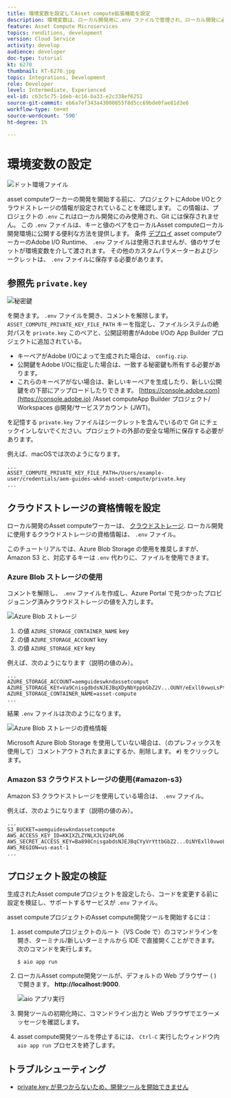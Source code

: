```yaml
---
title: 環境変数を設定してAsset compute拡張機能を設定
description: 環境変数は、ローカル開発用に.env ファイルで管理され、ローカル開発に必要なAdobe I/O資格情報およびクラウドストレージ資格情報を提供するために使用されます。
feature: Asset Compute Microservices
topics: renditions, development
version: Cloud Service
activity: develop
audience: developer
doc-type: tutorial
kt: 6270
thumbnail: KT-6270.jpg
topic: Integrations, Development
role: Developer
level: Intermediate, Experienced
exl-id: c63c5c75-1deb-4c16-ba33-e2c338ef6251
source-git-commit: eb6a7ef343a43000855f8d5cc69bde0fae81d3e6
workflow-type: tm+mt
source-wordcount: '590'
ht-degree: 1%

---
```


#  環境変数の設定

![ドット環境ファイル](assets/environment-variables/dot-env-file.png)

asset computeワーカーの開発を開始する前に、プロジェクトにAdobe I/Oとクラウドストレージの情報が設定されていることを確認します。 この情報は、プロジェクトの `.env`  これはローカル開発にのみ使用され、Git には保存されません。 この `.env` ファイルは、キーと値のペアをローカルAsset computeローカル開発環境に公開する便利な方法を提供します。 条件 [デプロイ](../deploy/runtime.md) asset computeワーカーのAdobe I/O Runtime、 `.env` ファイルは使用されませんが、値のサブセットが環境変数を介して渡されます。 その他のカスタムパラメーターおよびシークレットは、 `.env` ファイルに保存する必要があります。

## 参照先 `private.key`

![秘密鍵](assets/environment-variables/private-key.png)

を開きます。 `.env` ファイルを開き、コメントを解除します。 `ASSET_COMPUTE_PRIVATE_KEY_FILE_PATH` キーを指定し、ファイルシステムの絶対パスを `private.key` このペアと、公開証明書がAdobe I/Oの App Builder プロジェクトに追加されている。

+ キーペアがAdobe I/Oによって生成された場合は、  `config.zip`.
+ 公開鍵をAdobe I/Oに指定した場合は、一致する秘密鍵も所有する必要があります。
+ これらのキーペアがない場合は、新しいキーペアを生成したり、新しい公開鍵をの下部にアップロードしたりできます。
   [https://console.adobe.com](https://console.adobe.io) /Asset computeApp Builder プロジェクト/ Workspaces @開発/サービスアカウント (JWT)。

を記憶する `private.key` ファイルはシークレットを含んでいるので Git にチェックインしないでください。プロジェクトの外部の安全な場所に保存する必要があります。

例えば、macOSでは次のようになります。

```
...
ASSET_COMPUTE_PRIVATE_KEY_FILE_PATH=/Users/example-user/credentials/aem-guides-wknd-asset-compute/private.key
...
```

## クラウドストレージの資格情報を設定

ローカル開発のAsset computeワーカーは、 [クラウドストレージ](../set-up/accounts-and-services.md#cloud-storage). ローカル開発に使用するクラウドストレージの資格情報は、 `.env` ファイル。

このチュートリアルでは、Azure Blob Storage の使用を推奨しますが、Amazon S3 と、対応するキーは `.env` 代わりに、ファイルを使用できます。

### Azure Blob ストレージの使用

コメントを解除し、 `.env` ファイルを作成し、Azure Portal で見つかったプロビジョニング済みクラウドストレージの値を入力します。

![Azure Blob ストレージ](./assets/environment-variables/azure-portal-credentials.png)

1. の値 `AZURE_STORAGE_CONTAINER_NAME` key
1. の値 `AZURE_STORAGE_ACCOUNT` key
1. の値 `AZURE_STORAGE_KEY` key

例えば、次のようになります（説明の値のみ）。

```
...
AZURE_STORAGE_ACCOUNT=aemguideswkndassetcomput
AZURE_STORAGE_KEY=Va9CnisgdbdsNJEJBqXDyNbYppbGbZ2V...OUNY/eExll0vwoLsPt/OvbM+B7pkUdpEe7zJhg==
AZURE_STORAGE_CONTAINER_NAME=asset-compute
...
```

結果 `.env` ファイルは次のようになります。

![Azure Blob ストレージの資格情報](assets/environment-variables/cloud-storage-credentials.png)

Microsoft Azure Blob Storage を使用していない場合は、（のプレフィックスを使用して）コメントアウトされたままにするか、削除します。 `#`) をクリックします。

### Amazon S3 クラウドストレージの使用{#amazon-s3}

Amazon S3 クラウドストレージを使用している場合は、 `.env` ファイル。

例えば、次のようになります（説明の値のみ）。

```
...
S3_BUCKET=aemguideswkndassetcompute
AWS_ACCESS_KEY_ID=KKIXZLZYNLXJLV24PLO6
AWS_SECRET_ACCESS_KEY=Ba898CnisgabdsNJEJBqCYyVrYttbGbZ2...OiNYExll0vwoLsPtOv
AWS_REGION=us-east-1
...
```

## プロジェクト設定の検証

生成されたAsset computeプロジェクトを設定したら、コードを変更する前に設定を検証し、サポートするサービスが `.env` ファイル。

asset computeプロジェクトのAsset compute開発ツールを開始するには：

1. asset computeプロジェクトのルート（VS Code で）のコマンドラインを開き、ターミナル/新しいターミナルから IDE で直接開くことができます。次のコマンドを実行します。

   ```
   $ aio app run
   ```

1. ローカルAsset compute開発ツールが、デフォルトの Web ブラウザー ( ) で開きます。 __http://localhost:9000__.

   ![aio アプリ実行](assets/environment-variables/aio-app-run.png)

1. 開発ツールの初期化時に、コマンドライン出力と Web ブラウザでエラーメッセージを確認します。
1. asset compute開発ツールを停止するには、 `Ctrl-C` 実行したウィンドウ内 `aio app run` プロセスを終了します。

## トラブルシューティング

+ [private.key が見つからないため、開発ツールを開始できません](../troubleshooting.md#missing-private-key)
